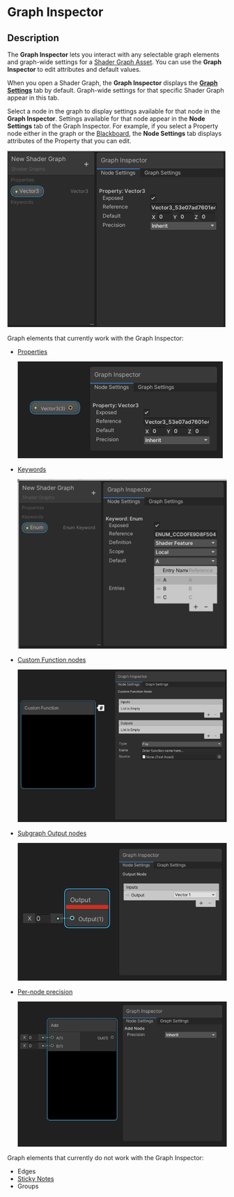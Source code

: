 # Graph Inspector

## Description

The **Graph Inspector** lets you interact with any selectable graph elements and graph-wide settings for a [Shader Graph Asset](Shader-Graph-Asset.md). You can use the **Graph Inspector** to edit attributes and default values.

When you open a Shader Graph, the **Graph Inspector** displays the **[Graph Settings](Graph-Settings-Menu.md)** tab by default. Graph-wide settings for that specific Shader Graph appear in this tab.

Select a node in the graph to display settings available for that node in the **Graph Inspector**. Settings available for that node appear in the **Node Settings** tab of the Graph Inspector. For example, if you select a Property node either in the graph or the [Blackboard](Blackboard.md), the **Node Settings** tab displays attributes of the Property that you can edit.

![](images/InternalInspectorBlackboardProperty.png) 

Graph elements that currently work with the Graph Inspector:

- [Properties](https://docs.unity3d.com/Manual/SL-Properties.html)

    ![](images/InternalInspectorGraphProperty.png)

- [Keywords](Keywords.md)

    ![](images/keywords_enum.png)

- [Custom Function nodes](Custom-Function-Node.md)

    ![](images/Custom-Function-Node-File.png)

- [Subgraph Output nodes](Subgraph-Output-Node.md)

    ![](images/Inspector-SubgraphOutput.png)

- [Per-node precision](Precision-Types.md)

    ![](images/Inspector-PerNodePrecision.png)


Graph elements that currently do not work with the Graph Inspector:

- Edges
- [Sticky Notes](Sticky-Notes.md)
- Groups